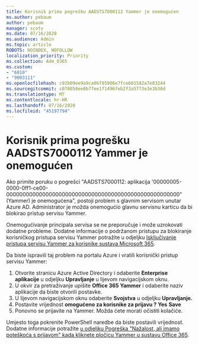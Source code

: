 ```yaml
---
title: Korisnik prima pogrešku AADSTS7000112 Yammer je onemogućen
ms.author: pebaum
author: pebaum
manager: scotv
ms.date: 07/16/2020
ms.audience: Admin
ms.topic: article
ROBOTS: NOINDEX, NOFOLLOW
localization_priority: Priority
ms.collection: Adm_O365
ms.custom:
- "6010"
- "9003111"
ms.openlocfilehash: c92b09ee9a9ca06f85906e7fce601582a7e83244
ms.sourcegitcommit: c078058ee0b77ee1f1496feb2f3a5773e3e3b30d
ms.translationtype: MT
ms.contentlocale: hr-HR
ms.lasthandoff: 07/16/2020
ms.locfileid: "45197794"
---
```

# <a name="user-receives-error-aadsts7000112-yammer-is-disabled"></a>Korisnik prima pogrešku AADSTS7000112 Yammer je onemogućen

Ako primite poruku o pogrešci "AADSTS7000112: aplikacija '00000005-0000-0ff1-ce00-00000000000000000000000000000000000000000000000000000"(Yammer) je onemogućena", postoji problem s glavnim servisom unutar Azure AD. Administrator je možda onemogućio glavnu servisnu karticu da bi blokirao pristup servisu Yammer.

Onemogućivanje principala servisa se ne preporučuje i može uzrokovati dodatne probleme. Dodatne informacije o podržanom pristupu za blokiranje korisničkog pristupa servisu Yammer potražite u odjeljku [Isključivanje pristupa servisu Yammer za korisnike sustava Microsoft 365](https://docs.microsoft.com/yammer/manage-yammer-users/turn-off-user-access).  

Da biste ispravili taj problem na portalu Azure i vratili korisnički pristup servisu Yammer:

1.  Otvorite stranicu Azure Active Directory i odaberite **Enterprise aplikacije** u odjeljku **Upravljanje** u lijevom navigacijskom oknu.
3.  U okvir za pretraživanje upišite **Office 365 Yammer** i odaberite naziv aplikacije da biste otvorili postavke.
4.  U lijevom navigacijskom oknu odaberite **Svojstva** u odjeljku **Upravljanje.**
5.  Postavite vrijednost **omogućeno za korisnike za prijavu ?** **Yes** **Save**
6.  Ponovno se prijavite na Yammer. Možda ćete morati očistiti kolačiće.

Umjesto toga pokrenite PowerShell naredbe da biste postavili vrijednost. Dodatne informacije potražite [u odjeljku Pogreška "Nažalost, ali imamo poteškoća s prijavom" kada kliknete pločicu Yammer u sustavu Office 365](https://docs.microsoft.com/yammer/troubleshoot-problems/error-when-click-the-yammer-tile-in-office-365). 